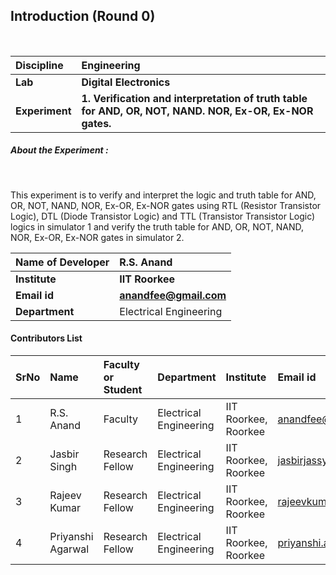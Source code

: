 ## Introduction (Round 0)


<br>

<b>Discipline | <b> Engineering
:--|:--|
<b> Lab | <b> Digital Electronics
<b> Experiment|     <b> 1. 	Verification and interpretation of truth table for AND, OR, NOT, NAND. NOR, Ex-OR, Ex-NOR gates.

<h5> About the Experiment : </h5> <br>

This experiment is to verify and interpret the logic and truth table for AND, OR, NOT, NAND, NOR, Ex-OR, Ex-NOR gates using RTL (Resistor Transistor Logic), DTL (Diode Transistor Logic) and TTL (Transistor Transistor Logic) logics in simulator 1 and verify the truth table for AND, OR, NOT, NAND, NOR, Ex-OR, Ex-NOR gates in simulator 2.

<b>Name of Developer | <b> R.S. Anand
:--|:--|
<b> Institute | <b> IIT Roorkee
<b> Email id|     <b> anandfee@gmail.com
<b> Department | Electrical Engineering

#### Contributors List

SrNo | Name | Faculty or Student | Department| Institute | Email id
:--|:--|:--|:--|:--|:--|
1 | R.S. Anand | Faculty | Electrical Engineering | IIT Roorkee, Roorkee | anandfee@gmail.com
2 | Jasbir Singh | Research Fellow | Electrical Engineering | IIT Roorkee, Roorkee | jasbirjassy6@gmail.com 
3 | Rajeev Kumar | Research Fellow | Electrical Engineering | IIT Roorkee, Roorkee | rajeevkumar.rke@gmail.com
4 | Priyanshi Agarwal | Research Fellow | Electrical Engineering | IIT Roorkee, Roorkee | priyanshi.a07@gmail.com


<br>
